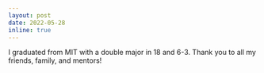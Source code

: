 ```yaml
---
layout: post
date: 2022-05-28
inline: true
---
```


I graduated from MIT with a double major in 18 and 6-3. Thank you to all my friends, family, and mentors!